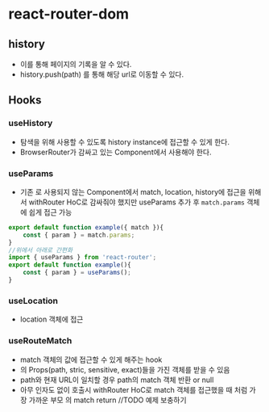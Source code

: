 # react-router-dom
## history
- 이를 통해 페이지의 기록을 알 수 있다.
- history.push(path) 를 통해 해당 url로 이동할 수 있다.
## Hooks
### useHistory
- 탐색을 위해 사용할 수 있도록 history instance에 접근할 수 있게 한다.
- BrowserRouter가 감싸고 있는 Component에서 사용해야 한다.

### useParams
- 기존 <Route>로 사용되지 않는 Component에서 match, location, history에 접근을 위해서 withRouter HoC로 감싸줘야 했지만 useParams 추가 후 `match.params` 객체에 쉽게 접근 가능
```js
export default function example({ match }){
    const { param } = match.params;
}
//위에서 아래로 간편화
import { useParams } from 'react-router';
export default function example(){
    const { param } = useParams();
}
```
### useLocation
- location 객체에 접근

### useRouteMatch
- match 객체의 값에 접근할 수 있게 해주는 hook
- <Route>의 Props(path, stric, sensitive, exact)들을 가진 객체를 받을 수 있음
- path와 현재 URL이 일치할 경우 path의 match 객체 반환 or null
- 아무 인자도 없이 호출시 withRouter HoC로 match 객체를 접근했을 때 처럼 가장 가까운 부모 <Route>의 match return
//TODO 예제 보충하기